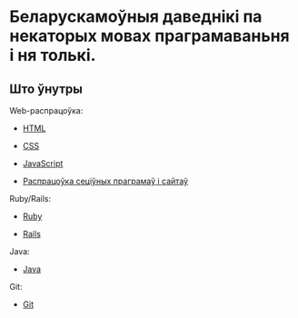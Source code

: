 # Беларускамоўныя даведнікі па некаторых мовах праграмаваньня і ня толькі.

## Што ўнутры

Web-распрацоўка:

* [HTML](/htmlRef/)

* [CSS](/cssRef/)

* [JavaScript](/jsRef/)

* [Распрацоўка сеціўных праграмаў і сайтаў](/webRef/)

Ruby/Rails:

* [Ruby](/rubyRef/)

* [Rails](/railsRef/)

Java:

* [Java](/javaRef/)

Git:

* [Git](/gitRef/)

